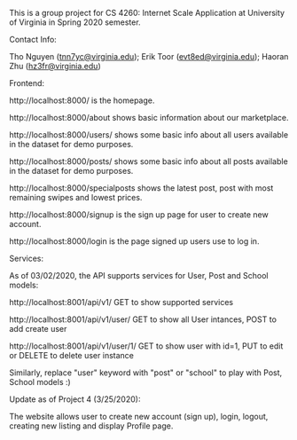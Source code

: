 This is a group project for CS 4260: Internet Scale Application at University of Virginia in Spring 2020 semester.

Contact Info:

Tho Nguyen (tnn7yc@virginia.edu); Erik Toor (evt8ed@virginia.edu); Haoran Zhu (hz3fr@virginia.edu)

Frontend:

http://localhost:8000/ is the homepage.

http://localhost:8000/about shows basic information about our marketplace.

http://localhost:8000/users/ shows some basic info about all users available in the dataset for demo purposes.

http://localhost:8000/posts/ shows some basic info about all posts available in the dataset for demo purposes.

http://localhost:8000/specialposts shows the latest post, post with most remaining swipes and lowest prices.

http://localhost:8000/signup is the sign up page for user to create new account.

http://localhost:8000/login is the page signed up users use to log in.

Services:

As of 03/02/2020, the API supports services for User, Post and School models:

http://localhost:8001/api/v1/ GET to show supported services

http://localhost:8001/api/v1/user/ GET to show all User intances, POST to add create user

http://localhost:8001/api/v1/user/1/ GET to show user with id=1, PUT to edit or DELETE to delete user instance

Similarly, replace "user" keyword with "post" or "school" to play with Post, School models :)

Update as of Project 4 (3/25/2020):

The website allows user to create new account (sign up), login, logout, creating new listing and display Profile page.
